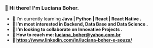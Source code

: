 <!--
**LucianaBoher/LucianaBoher** is a ✨ _special_ ✨ repository because its `README.md` (this file) appears on your GitHub profile.
-->

### 👋 Hi there! I'm Luciana Boher.

- 🌱 I’m currently learning <b> Java | Python | React | React Native <b>. 
- 👀 I’m most interested in <b> Backend, Data Base and Data Science <b>.
- 👯 I’m looking to collaborate on <b> Innovative Projects <b>.
- 📧 How to reach me: <b> luciana_boher@yahoo.com.br <b>
- 🔗 https://www.linkedin.com/in/luciana-boher-e-souza/

